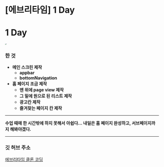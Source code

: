 # [에브리타임] 1 Day


# 1 Day

<img src="C:\Hugo\Sites\jyukki97\content\posts\EveryTime_CloneCode\1day\1.jpg" alt="1" style="zoom:25%;" />

### 한 것

- **메인 스크린 제작**
  - **appbar**
  - **bottomNavigation**
- **홈 페이지 조금 제작**
  - **맨 위에 page view 제작**
  - **그 밑에 원으로 된 리스트 제작**
  - **광고칸 제작**
  - **즐겨찾는 페이지 칸 제작**   

___

**수업 때매 한 시간밖에 하지 못해서 아쉽다... 내일은 홈 페이지 완성하고, 서브페이지까지 해봐야겠다.**   

___

### 깃 허브 주소

[에브리타임 클론 코딩](https://github.com/jyukki97/Flutter-Every-Time-Clone/tree/main/flutter_app)
